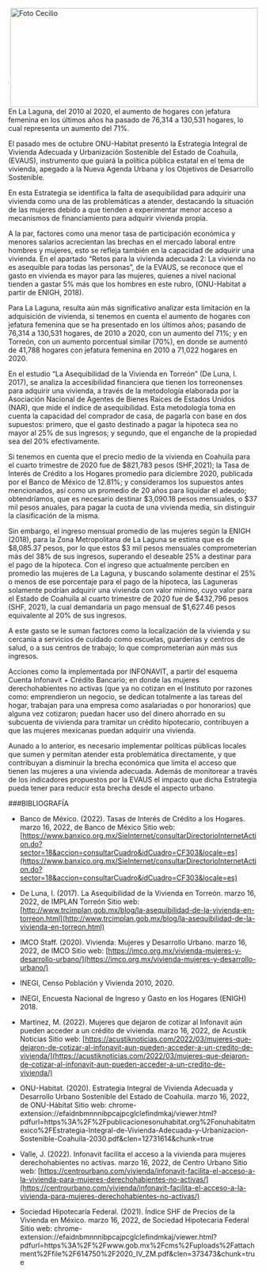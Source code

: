 <p>
   <a title="ir a Otras Publicaciones" href="http://www.trcimplan.gob.mx/autores/ihanelly-hernandez-villa.html"><img class="img-responsive contenido-imagen" src="../imagenes/128/arq-ihanelly-hernandez-villa-top2.png" align="right" alt="Foto Cecilio" width="500" height="200"></a>

</p>

</br></br></br></br></br></br></br></br>

---

En La Laguna, del 2010 al 2020, el aumento de hogares con jefatura femenina en los últimos años ha pasado de 76,314 a 130,531 hogares, lo cual representa un aumento del 71%.

El pasado mes de octubre ONU-Habitat presentó la Estrategia Integral de Vivienda Adecuada y Urbanización Sostenible del Estado de Coahuila, (EVAUS), instrumento que guiará la política pública estatal en el tema de vivienda, apegado a la Nueva Agenda Urbana y los Objetivos de Desarrollo Sostenible.

En esta Estrategia se identifica la falta de asequibilidad para adquirir una vivienda como una de las problemáticas a atender, destacando la situación de las mujeres debido a que tienden a experimentar menor acceso a mecanismos de financiamiento para adquirir vivienda propia.

A la par, factores como una menor tasa de participación económica y menores salarios acrecientan las brechas en el mercado laboral entre hombres y mujeres, esto se refleja también en la capacidad de adquirir una vivienda. En el apartado “Retos para la vivienda adecuada 2: La vivienda no es asequible para todas las personas”, de la EVAUS, se reconoce que el gasto en vivienda es mayor para las mujeres, quienes a nivel nacional tienden a gastar 5% más que los hombres en este rubro, (ONU-Habitat a partir de ENIGH, 2018).

Para La Laguna, resulta aún más significativo analizar esta limitación en la adquisición de vivienda, si tenemos en cuenta el aumento de hogares con jefatura femenina que se ha presentado en los últimos años; pasando de 76,314 a 130,531 hogares, de 2010 a 2020, con un aumento del 71%; y en Torreón, con un aumento porcentual similar (70%), en donde se aumentó de 41,788 hogares con jefatura femenina en 2010 a 71,022 hogares en 2020.

En el estudio “La Asequibilidad de la Vivienda en Torreón” (De Luna, I. 2017), se analiza la accesibilidad financiera que tienen los torreonenses para adquirir una vivienda, a través de la metodología elaborada por la Asociación Nacional de Agentes de Bienes Raíces de Estados Unidos (NAR), que mide el índice de asequibilidad. Esta metodología toma en cuenta la capacidad del comprador de casa, de pagarla con base en dos supuestos: primero, que el gasto destinado a pagar la hipoteca sea no mayor al 25% de sus ingresos; y segundo, que el enganche de la propiedad sea del 20% efectivamente.

Si tenemos en cuenta que el precio medio de la vivienda en Coahuila para el cuarto trimestre de 2020 fue de $821,783 pesos (SHF,2021); la Tasa de Interés de Crédito a los Hogares promedio para diciembre 2020, publicada por el Banco de México de 12.81%; y consideramos los supuestos antes mencionados, así como un promedio de 20 años para liquidar el adeudo; obtendríamos, que es necesario destinar $3,090.18 pesos mensuales, o  $37 mil pesos anuales, para pagar la cuota de una vivienda media, sin distinguir la clasificación de la misma.

Sin embargo, el ingreso mensual promedio de las mujeres según la ENIGH (2018), para la Zona Metropolitana de La Laguna se estima que es de $8,085.37 pesos, por lo que estos $3 mil pesos mensuales comprometerían más del 38% de sus ingresos, superando el deseable 25% a destinar para el pago de la hipoteca. Con el ingreso que actualmente perciben en promedio las mujeres de La Laguna, y buscando solamente destinar el 25% o menos de ese porcentaje para el pago de la hipoteca, las Laguneras solamente podrían adquirir una vivienda con valor mínimo, cuyo valor para el Estado de Coahuila al cuarto trimestre de 2020 fue de $432,796 pesos (SHF, 2021), la cual demandaría un pago mensual de $1,627.46 pesos equivalente al 20% de sus ingresos.

A este gasto se le suman factores como la localización de la vivienda y su cercanía a servicios de cuidado como escuelas, guarderías y centros de salud, o a sus centros de trabajo; lo que comprometerían aún más sus ingresos.

Acciones como la implementada por INFONAVIT, a partir del esquema Cuenta Infonavit + Crédito Bancario; en donde las mujeres derechohabientes no activas (que ya no cotizan en el Instituto por razones como: emprendieron un negocio, se dedican totalmente a las tareas del hogar, trabajan para una empresa como asalariadas o por honorarios) que alguna vez cotizaron; puedan hacer uso del dinero ahorrado en su subcuenta de vivienda para tramitar un crédito hipotecario, contribuyen a que las mujeres mexicanas puedan adquirir una vivienda.

Aunado a lo anterior, es necesario implementar políticas públicas locales que sumen y permitan atender esta problemática directamente, y que contribuyan a disminuir la brecha económica que limita el acceso que tienen las mujeres a una vivienda adecuada. Además de monitorear a través de los indicadores propuestos por la EVAUS el impacto que dicha Estrategia pueda tener para reducir esta brecha desde el aspecto urbano.



###BIBLIOGRAFÍA

- Banco de México. (2022). Tasas de Interés de Crédito a los Hogares. marzo 16, 2022, de Banco de México Sitio web: [https://www.banxico.org.mx/SieInternet/consultarDirectorioInternetAction.do?sector=18&accion=consultarCuadro&idCuadro=CF303&locale=es](https://www.banxico.org.mx/SieInternet/consultarDirectorioInternetAction.do?sector=18&accion=consultarCuadro&idCuadro=CF303&locale=es)

- De Luna, I. (2017). La Asequibilidad de la Vivienda en Torreón. marzo 16, 2022, de IMPLAN Torreón Sitio web: [http://www.trcimplan.gob.mx/blog/la-asequibilidad-de-la-vivienda-en-torreon.html](http://www.trcimplan.gob.mx/blog/la-asequibilidad-de-la-vivienda-en-torreon.html)

- IMCO Staff. (2020). Vivienda: Mujeres y Desarrollo Urbano. marzo 16, 2022, de IMCO Sitio web: [https://imco.org.mx/vivienda-mujeres-y-desarrollo-urbano/](https://imco.org.mx/vivienda-mujeres-y-desarrollo-urbano/)

- INEGI, Censo Población y Vivienda 2010, 2020.

- INEGI, Encuesta Nacional de Ingreso y Gasto en los Hogares (ENIGH) 2018.

- Martinez, M. (2022). Mujeres que dejaron de cotizar al Infonavit aún pueden acceder a un crédito de vivienda. marzo 16, 2022, de Acustik Noticias Sitio web: [https://acustiknoticias.com/2022/03/mujeres-que-dejaron-de-cotizar-al-infonavit-aun-pueden-acceder-a-un-credito-de-vivienda/](https://acustiknoticias.com/2022/03/mujeres-que-dejaron-de-cotizar-al-infonavit-aun-pueden-acceder-a-un-credito-de-vivienda/)

- ONU-Habitat. (2020). Estrategia Integral de Vivienda Adecuada y Desarrollo Urbano Sostenible del Estado de Coahuila. marzo 16, 2022, de ONU-Hábitat Sitio web: chrome-extension://efaidnbmnnnibpcajpcglclefindmkaj/viewer.html?pdfurl=https%3A%2F%2Fpublicacionesonuhabitat.org%2Fonuhabitatmexico%2FEstrategia-Integral-de-Vivienda-Adecuada-y-Urbanizacion-Sostenible-Coahuila-2030.pdf&clen=12731614&chunk=true

- Valle, J. (2022). Infonavit facilita el acceso a la vivienda para mujeres derechohabientes no activas. marzo 16, 2022, de Centro Urbano Sitio web: [https://centrourbano.com/vivienda/infonavit-facilita-el-acceso-a-la-vivienda-para-mujeres-derechohabientes-no-activas/](https://centrourbano.com/vivienda/infonavit-facilita-el-acceso-a-la-vivienda-para-mujeres-derechohabientes-no-activas/)

- Sociedad Hipotecaria Federal. (2021). Índice SHF de Precios de la Vivienda en México. marzo 16, 2022, de Sociedad Hipotecaria Federal Sitio web: chrome-extension://efaidnbmnnnibpcajpcglclefindmkaj/viewer.html?pdfurl=https%3A%2F%2Fwww.gob.mx%2Fcms%2Fuploads%2Fattachment%2Ffile%2F614750%2F2020_IV_ZM.pdf&clen=373473&chunk=true
